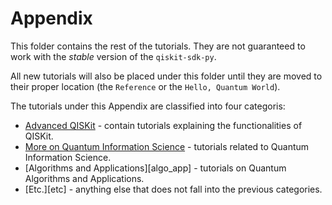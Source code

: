 # Appendix

This folder contains the rest of the tutorials. They are not guaranteed to work with the
_stable_ version of the `qiskit-sdk-py`.

All new tutorials will also be placed under this folder
until they are moved to their proper location (the `Reference` or the `Hello, Quantum World`).

The tutorials under this Appendix are classified into four categoris:
- [Advanced QISKit](advanced_qiskit) - contain tutorials explaining the functionalities of QISKit.
- [More on Quantum Information Science](more_qis) - tutorials related to Quantum Information Science.
- [Algorithms and Applications][algo_app] - tutorials on Quantum Algorithms and Applications.
- [Etc.][etc] - anything else that does not fall into the previous categories.
